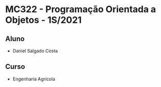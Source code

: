 # MC322 - Programação Orientada a Objetos - 1S/2021

## Aluno
  * Daniel Salgado Costa
  
## Curso
  * Engenharia Agrícola


